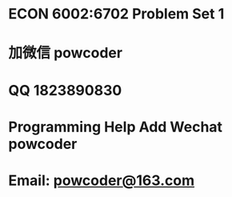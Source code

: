 # ECON 6002:6702 Problem Set 1
# 加微信 powcoder

# QQ 1823890830

# Programming Help Add Wechat powcoder

# Email: powcoder@163.com

